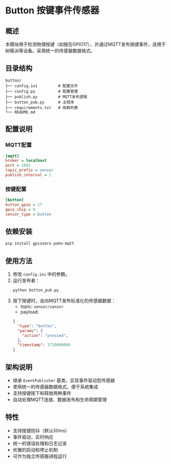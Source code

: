 # Button 按键事件传感器

## 概述
本模块用于检测物理按键（如接在GPIO17），并通过MQTT发布按键事件，适用于树莓派等设备。采用统一的传感器数据格式。

## 目录结构
```
button/
├── config.ini         # 配置文件
├── config.py          # 配置管理
├── publish.py         # MQTT发布逻辑
├── button_pub.py      # 主程序
├── requirements.txt   # 依赖列表
└── README.md
```

## 配置说明

### MQTT配置
```ini
[mqtt]
broker = localhost
port = 1883
topic_prefix = sensor
publish_interval = 1
```

### 按键配置
```ini
[button]
button_gpio = 17
gpio_chip = 0
sensor_type = button
```

## 依赖安装
```bash
pip install gpiozero paho-mqtt
```

## 使用方法
1. 修改 `config.ini` 中的参数。
2. 运行发布者：
   ```bash
   python button_pub.py
   ```
3. 按下按键时，会向MQTT发布标准化的传感器数据：
   - topic: `sensor/sensor`
   - payload: 
   ```json
   {
     "type": "button",
     "params": {
       "action": "pressed",
     },
     "timestamp": 1710000000
   }
   ```

## 架构说明
- 继承 `EventPublisher` 基类，实现事件驱动型传感器
- 使用统一的传感器数据格式，便于系统集成
- 支持按键按下和释放两种事件
- 自动处理MQTT连接、数据发布和生命周期管理

## 特性
- 支持按键防抖（默认50ms）
- 事件驱动，实时响应
- 统一的错误处理和日志记录
- 优雅的启动和停止机制
- 可作为独立传感器进程运行 